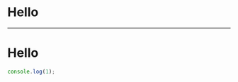 <Step>

<Sticker>
  <img />
</Sticker>

# Hello

</Step>

---

<Step>

# Hello

<Sticker>

```js
console.log(1);
```

</Sticker>

</Step>
